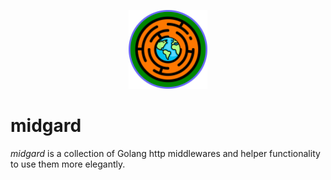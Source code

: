 <p align="center">
    <img src="midgard_logo.svg" width="25%" alt="Logo">
</p>

midgard
=======

*midgard* is a collection of Golang http middlewares and helper functionality
to use them more elegantly.
